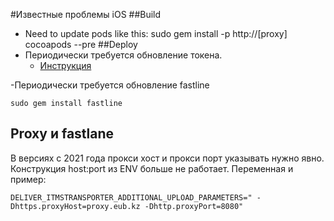 #Известные проблемы iOS
##Build
   - Need to update pods like this: sudo gem install -p http://[proxy] cocoapods --pre
##Deploy
   - Периодически требуется обновление токена. 
      - [Инструкция](/Настройка-токена-авторизации-в-AppleStore)

   -Периодически требуется обновление fastline
```
sudo gem install fastline
```
## Proxy и fastlane

В версиях с 2021 года прокси хост и прокси порт указывать нужно явно.
Конструкция host:port из ENV больше не работает.
Переменная и пример:
```
DELIVER_ITMSTRANSPORTER_ADDITIONAL_UPLOAD_PARAMETERS=" -Dhttps.proxyHost=proxy.eub.kz -Dhttp.proxyPort=8080"
```
